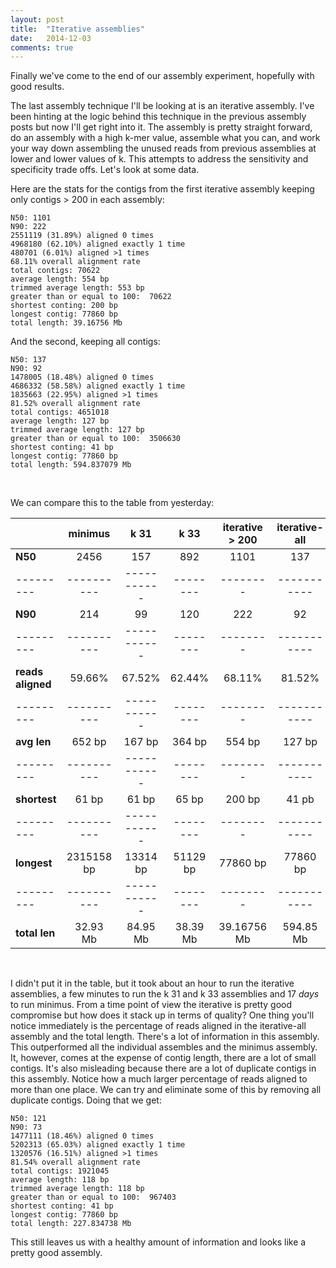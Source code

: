 ```yaml
---
layout: post
title:  "Iterative assemblies"
date:   2014-12-03
comments: true
---
```


Finally we've come to the end of our assembly experiment, hopefully with good results.

The last assembly technique I'll be looking at is an iterative assembly. I've been hinting at the logic behind this technique in the previous assembly posts but now I'll get right into it. The assembly is pretty straight forward, do an assembly with a high k-mer value, assemble what you can, and work your way down assembling the unused reads from previous assemblies at lower and lower values of k. This attempts to address the sensitivity and specificity trade offs. Let's look at some data.

Here are the stats for the contigs from the first iterative assembly keeping only contigs > 200 in each assembly:

~~~~
N50: 1101
N90: 222
2551119 (31.89%) aligned 0 times
4968180 (62.10%) aligned exactly 1 time
480701 (6.01%) aligned >1 times
68.11% overall alignment rate
total contigs: 70622
average length: 554 bp
trimmed average length: 553 bp
greater than or equal to 100:  70622
shortest conting: 200 bp
longest contig: 77860 bp
total length: 39.16756 Mb
~~~~

And the second, keeping all contigs:

~~~~
N50: 137
N90: 92
1478005 (18.48%) aligned 0 times
4686332 (58.58%) aligned exactly 1 time
1835663 (22.95%) aligned >1 times
81.52% overall alignment rate
total contigs: 4651018
average length: 127 bp
trimmed average length: 127 bp
greater than or equal to 100:  3506630
shortest conting: 41 bp
longest contig: 77860 bp
total length: 594.837079 Mb
~~~~

<br>

We can compare this to the table from yesterday:

|         |minimus   |k 31       |k 33    |iterative > 200|iterative-all|diginorm reads
|---------|:--------:|:---------:|:------:|:---------:|:---------:|:---------:|
|**N50**      |2456      | 157       |892     |1101|137|-
|---------|----------|-----------|--------|--------|-----------|-----------|
|**N90**      |214       | 99        |120     |222|92|-
|---------|----------|-----------|--------|--------|-----------|-----------|
|**reads aligned**  |59.66%    | 67.52%    |62.44%  |68.11%|81.52%|-
|---------|----------|-----------|--------|--------|-----------|-----------|
|**avg len**  |652 bp    | 167 bp    |364 bp  |554 bp|127 bp|93 bp
|---------|----------|-----------|--------|--------|-----------|-----------|
|**shortest** |61 bp     | 61 bp     |65 bp   |200 bp|41 pb|20 bp
|---------|----------|-----------|--------|--------|-----------|-----------|
|**longest**  |2315158 bp| 13314 bp  |51129 bp|77860 bp|77860 bp|100 bp
|---------|----------|-----------|--------|--------|-----------|-----------|
|**total len**|32.93 Mb  | 84.95 Mb  |38.39 Mb|39.16756 Mb|594.85 Mb|676.34 Mb

<br>

I didn't put it in the table, but it took about an hour to run the iterative assemblies, a few minutes to run the k 31 and k 33 assemblies and 17 _days_ to run minimus. From a time point of view the iterative is pretty good compromise but how does it stack up in terms of quality? One thing you'll notice immediately is the percentage of reads aligned in the iterative-all assembly and the total length. There's a lot of information in this assembly. This outperformed all the individual assembles and the minimus assembly. It, however, comes at the expense of contig length, there are a lot of small contigs. It's also misleading because there are a lot of duplicate contigs in this assembly. Notice how a much larger percentage of reads aligned to more than one place. We can try and eliminate some of this by removing all duplicate contigs. Doing that we get:

~~~~
N50: 121
N90: 73
1477111 (18.46%) aligned 0 times
5202313 (65.03%) aligned exactly 1 time
1320576 (16.51%) aligned >1 times
81.54% overall alignment rate
total contigs: 1921045
average length: 118 bp
trimmed average length: 118 bp
greater than or equal to 100:  967403
shortest conting: 41 bp
longest contig: 77860 bp
total length: 227.834738 Mb
~~~~


This still leaves us with a healthy amount of information and looks like a pretty good assembly.
